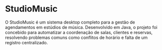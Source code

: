 # StudioMusic
O StudioMusic é um sistema desktop completo para a gestão de agendamentos em estúdios de música. Desenvolvido em Java, o projeto foi concebido para automatizar a coordenação de salas, clientes e reservas, resolvendo problemas comuns como conflitos de horário e falta de um registro centralizado.
